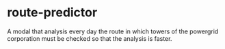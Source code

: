 # route-predictor
A modal that analysis every day the route in which towers of the powergrid corporation must be checked so that the analysis is faster.
